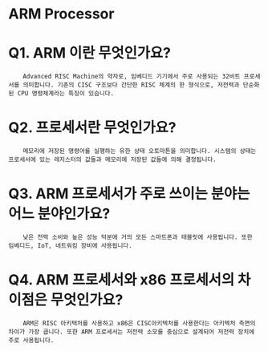 # ARM Processor

# Q1. ARM 이란 무엇인가요?
```
    Advanced RISC Machine의 약자로, 임베디드 기기에서 주로 사용되는 32비트 프로세서를 의미합니다. 기존의 CISC 구조보다 간단한 RISC 체계의 한 형식으로, 저전력과 단순화된 CPU 명령체계라는 특징이 있습니다. 
```

# Q2. 프로세서란 무엇인가요?
```
    메모리에 저장된 명령어를 실행하는 유한 상태 오토마톤을 의미합니다. 시스템의 상태는 프로세서에 있는 레지스터의 값들과 메모리에 저장된 값들에 의해 결정됩니다. 
```

# Q3. ARM 프로세서가 주로 쓰이는 분야는 어느 분야인가요?
```
    낮은 전력 소비와 높은 성능 덕분에 거의 모든 스마트폰과 태블릿에 사용됩니다. 또한 임베디드, IoT, 네트워킹 장비에 사용됩니다.
```

# Q4. ARM 프로세서와 x86 프로세서의 차이점은 무엇인가요?
```
    ARM은 RISC 아키텍처를 사용하고 x86은 CISC아키텍처를 사용한다는 아키텍처 측면의 차이가 가장 큽니다. 또한 ARM 프로세서는 저전력 소모를 중심으로 설계되어 저전력 장치에 주로 사용됩니다.
```

